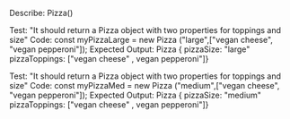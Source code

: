 Describe: Pizza()

Test: "It should return a Pizza object with two properties for toppings and size"
Code: const myPizzaLarge = new Pizza ("large",["vegan cheese", "vegan pepperoni"]);
Expected Output: Pizza { pizzaSize: "large" pizzaToppings: ["vegan cheese" , vegan pepperoni"]}

Test: "It should return a Pizza object with two properties for toppings and size"
Code: const myPizzaMed = new Pizza ("medium",["vegan cheese", "vegan pepperoni"]);
Expected Output: Pizza { pizzaSize: "medium" pizzaToppings: ["vegan cheese" , vegan pepperoni"]}